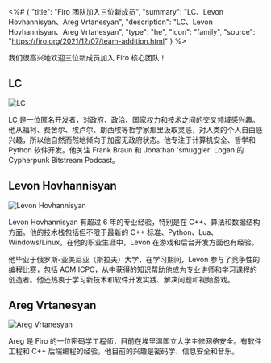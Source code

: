 <%# {
  "title": "Firo 团队加入三位新成员",
  "summary": "LC、Levon Hovhannisyan、Areg Vrtanesyan",
  "description": "LC、Levon Hovhannisyan、Areg Vrtanesyan",
  "type": "he",
  "icon": "family",
  "source": "https://firo.org/2021/12/07/team-addition.html"
} %>

我们很高兴地欢迎三位新成员加入 Firo 核心团队！

## LC

![LC](https://firo.org/img/team/LC.jpg#size=245x245)

LC 是一位匿名开发者，对政府、政治、国家权力和技术之间的交叉领域感兴趣。他从福柯、费舍尔、埃卢尔、朗西埃等哲学家那里汲取灵感，对人类的个人自由感兴趣，所以他自然而然地倾向于加密无政府状态。他专注于计算机安全、哲学和 Python 软件开发。他关注 Frank Braun 和 Jonathan 'smuggler' Logan 的 Cypherpunk Bitstream Podcast。

## Levon Hovhannisyan

![Levon Hovhannisyan](https://firo.org/img/team/levonh.png#size=240x245)

Levon Hovhannisyan 有超过 6 年的专业经验，特别是在 C++、算法和数据结构方面。他的技术栈包括但不限于最新的 C++ 标准、Python、Lua、Windows/Linux。在他的职业生涯中，Levon 在游戏和后台开发方面也有经验。

他毕业于俄罗斯-亚美尼亚（斯拉夫）大学，在学习期间，Levon 参与了竞争性的编程比赛，包括 ACM ICPC，从中获得的知识帮助他成为专业讲师和学习课程的创造者。他还热衷于学习新技术和软件开发实践、解决问题和视频游戏。

## Areg Vrtanesyan

![Areg Vrtanesyan](https://firo.org/img/team/Areg.png#size=247x247)

Areg 是 Firo 的一位密码学工程师，目前在埃里温国立大学主修网络安全。有软件工程和 C++ 后端编程的经验。他目前的兴趣是密码学、信息安全和音乐。
